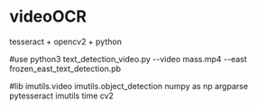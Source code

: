 # videoOCR
tesseract + opencv2 + python

#use
python3 text_detection_video.py --video mass.mp4 --east frozen_east_text_detection.pb

#lib
imutils.video
imutils.object_detection
numpy as np
argparse
pytesseract
imutils
time
cv2

